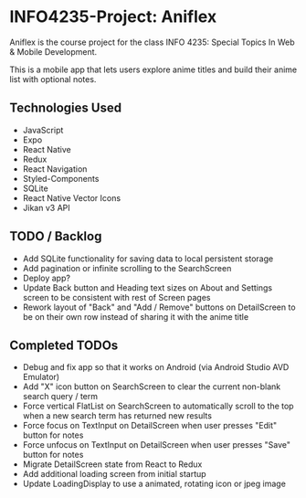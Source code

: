 # INFO4235-Project: Aniflex

Aniflex is the course project for the class INFO 4235: Special Topics In Web & Mobile Development.

This is a mobile app that lets users explore anime titles and build their anime list with optional notes.

## Technologies Used

- JavaScript
- Expo
- React Native
- Redux
- React Navigation
- Styled-Components
- SQLite
- React Native Vector Icons
- Jikan v3 API

## TODO / Backlog

- Add SQLite functionality for saving data to local persistent storage
- Add pagination or infinite scrolling to the SearchScreen
- Deploy app?
- Update Back button and Heading text sizes on About and Settings screen to be consistent with rest of Screen pages
- Rework layout of "Back" and "Add / Remove" buttons on DetailScreen to be on their own row instead of sharing it with the anime title

## Completed TODOs

- Debug and fix app so that it works on Android (via Android Studio AVD Emulator)
- Add "X" icon button on SearchScreen to clear the current non-blank search query / term
- Force vertical FlatList on SearchScreen to automatically scroll to the top when a new search term has returned new results
- Force focus on TextInput on DetailScreen when user presses "Edit" button for notes
- Force unfocus on TextInput on DetailScreen when user presses "Save" button for notes
- Migrate DetailScreen state from React to Redux
- Add additional loading screen from initial startup
- Update LoadingDisplay to use a animated, rotating icon or jpeg image
